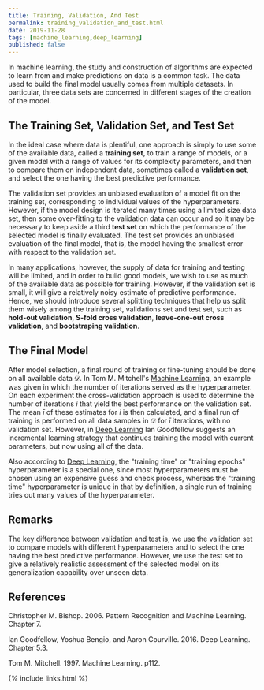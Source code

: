 ```yaml
---
title: Training, Validation, And Test
permalink: training_validation_and_test.html
date: 2019-11-28
tags: [machine_learning,deep_learning]
published: false
---
```


In machine learning, the study and construction of algorithms are expected to learn from and make predictions on data
is a common task. The data used to build the final model usually comes from multiple datasets. In particular, three data
sets are concerned in different stages of the creation of the model.

## The Training Set, Validation Set, and Test Set
In the ideal case where data is plentiful, one approach is simply to use some of the available data, called a **training
set**, to train a range of models, or a given model with a range of values for its complexity parameters, and then to
compare them on independent data, sometimes called a **validation set**, and select the one having the best predictive
performance.

The validation set provides an unbiased evaluation of a model fit on the training set, corresponding to individual
values of the hyperparameters. However, if the model design is iterated many times using a limited size data set, then
some over-fitting to the validation data can occur and so it may be necessary to keep aside a third **test set** on
which the performance of the selected model is finally evaluated. The test set provides an unbiased evaluation of the
final model, that is, the model having the smallest error with respect to the validation set.

In many applications, however, the supply of data for training and testing will be limited, and in order to build good
models, we wish to use as much of the available data as possible for training. However, if the validation set is small,
it will give a relatively noisy estimate of predictive performance. Hence, we should introduce several splitting
techniques that help us split them wisely among the training set, validations set and test set, such as **hold-out
validation**, **S-fold cross validation**, **leave-one-out cross validation**, and **bootstraping validation**.

## The Final Model
After model selection, a final round of training or fine-tuning should be done on all available data $\mathcal{D}$. In
Tom M. Mitchell's [Machine Learning](#references), an example was given in which the number of iterations served as the
hyperparameter. On each experiment the cross-validation approach is used to determine the number of iterations $i$ that
yield the best performance on the validation set. The mean $\bar{i}$ of these estimates for $i$ is then calculated, and
a final run of training is performed on all data samples in $\mathcal{D}$ for $\bar{i}$ iterations, with no validation
set. However, in [Deep Learning](#references) Ian Goodfellow suggests an incremental learning strategy that continues
training the model with current parameters, but now using all of the data.

Also according to [Deep Learning](#references), the "training time" or "training epochs" hyperparameter is a special
one, since most hyperparameters must be chosen using an expensive guess and check process, whereas the "training time"
hyperparameter is unique in that by definition, a single run of training tries out many values of the hyperparameter.

## Remarks
The key difference between validation and test is, we use the validation set to compare models with different
hyperparameters and to select the one having the best predictive performance. However, we use the test set to give a
relatively realistic assessment of the selected model on its generalization capability over unseen data.

## References
Christopher M. Bishop. 2006. Pattern Recognition and Machine Learning. Chapter 7.

Ian Goodfellow, Yoshua Bengio, and Aaron Courville. 2016. Deep Learning. Chapter 5.3.

Tom M. Mitchell. 1997. Machine Learning. p112.

{% include links.html %}
